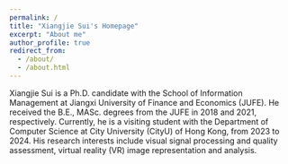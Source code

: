```yaml
---
permalink: /
title: "Xiangjie Sui's Homepage"
excerpt: "About me"
author_profile: true
redirect_from: 
  - /about/
  - /about.html
---
```


Xiangjie Sui is a Ph.D. candidate with the School of Information Management at Jiangxi University of Finance and Economics (JUFE). He received the B.E., MASc. degrees from the JUFE in 2018 and 2021, respectively. Currently, he is a visiting student with the Department of Computer Science at City University (CityU) of Hong Kong, from 2023 to 2024. His research interests include visual signal processing and quality assessment, virtual reality (VR) image representation and analysis. 
